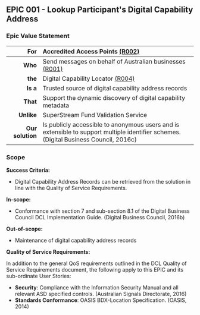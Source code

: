 ## EPIC 001 - Lookup Participant's Digital Capability Address

### Epic Value Statement


|For | Accredited Access Points [(R002)][1]|
|---:|:---|
|**Who** | Send messages on behalf of Australian businesses [(R001)][1]|
|**the** | Digital Capability Locator [(R004)][1]|
|**Is a** | Trusted source of digital capability address records|
|**That** | Support the dynamic discovery of digital capability metadata|
|**Unlike** | SuperStream Fund Validation Service|
|**Our solution** | Is publicly accessible to anonymous users and is extensible to support multiple identifier schemes. (Digital Business Council, 2016c)|

### Scope

**Success Criteria:**
- Digital Capability Address Records can be retrieved from the solution in line with the Quality of Service Requirements.

**In-scope:** 
- Conformance with section 7 and sub-section 8.1 of the Digital Business Council DCL Implementation Guide. (Digital Business Council, 2016b)

**Out-of-scope:** 
- Maintenance of digital capability address records

**Quality of Service Requirements:** 

In addition to the general QoS requirements outlined in the DCL Quality of Service Requirements document, the following apply to this EPIC and its sub-ordinate User Stories: 

- **Security**: Compliance with the Information Security Manual and all relevant ASD specified controls. (Australian Signals Directorate, 2016) 
- **Standards Conformance**: OASIS BDX-Location Specification. (OASIS, 2014)


[1]:https://github.com/Digital-Business-Council/Digital-Capability-Locator/blob/master/Requirements/Introduction.md#22--description-of-actors
